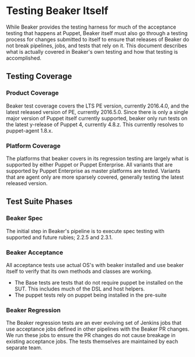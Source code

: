 # Testing Beaker Itself

While Beaker provides the testing harness for much of the acceptance testing that happens at Puppet, Beaker itself must also go through a testing process for changes submitted to itself to ensure that releases of Beaker do not break pipelines, jobs, and tests that rely on it. This document describes what is actually covered in Beaker's own testing and how that testing is accomplished.

## Testing Coverage

### Product Coverage

Beaker test coverage covers the LTS PE version, currently 2016.4.0, and the latest released version of PE, currently 2016.5.0.
Since there is only a single major version of Puppet itself currently supported, beaker only run tests on the latest y-release of Puppet 4, currently 4.8.z. This currently resolves to puppet-agent 1.8.x.

### Platform Coverage

The platforms that beaker covers in its regression testing are largely what is supported by either Puppet or Puppet Enterprise. All variants that are supported by Puppet Enterprise as master platforms are tested. Variants that are agent only are more sparsely covered, generally testing the latest released version.

## Test Suite Phases

### Beaker Spec

The initial step in Beaker's pipeline is to execute spec testing with supported and future rubies; 2.2.5 and 2.3.1.

### Beaker Acceptance

All acceptance tests use actual OS's with beaker installed and use beaker itself to verify that its own methods and classes are working.

* The Base tests are tests that do not require puppet be installed on the SUT. This includes much of the DSL and host helpers.
* The puppet tests rely on puppet being installed in the pre-suite

### Beaker Regression

The Beaker regression tests are an ever evolving set of Jenkins jobs that use acceptance jobs defined in other pipelines with the Beaker PR changes. We run these jobs to ensure the PR changes do not cause breakage in existing acceptance jobs. The tests themselves are maintained by each separate team.

